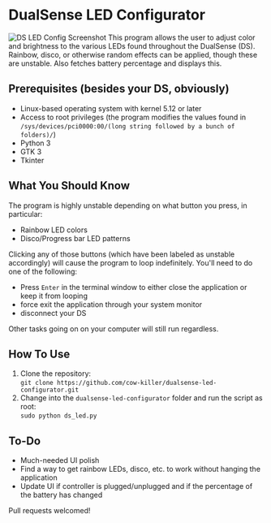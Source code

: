 # DualSense LED Configurator
![DS LED Config Screenshot](https://i.imgur.com/sVz4LCD.png)
This program allows the user to adjust color and brightness to the various LEDs found throughout the DualSense (DS). Rainbow, disco, or otherwise random effects can be applied, though these are unstable. Also fetches battery percentage and displays this.

## Prerequisites (besides your DS, obviously)
* Linux-based operating system with kernel 5.12 or later
* Access to root privileges (the program modifies the values found in `/sys/devices/pci0000:00/(long string followed by a bunch of folders)/`)
* Python 3
* GTK 3
* Tkinter

## What You Should Know
The program is highly unstable depending on what button you press, in particular:
* Rainbow LED colors
* Disco/Progress bar LED patterns

Clicking any of those buttons (which have been labeled as unstable accordingly) will cause the program to loop indefinitely. You'll need to do one of the following:
* Press `Enter` in the terminal window to either close the application or keep it from looping
* force exit the application through your system monitor 
* disconnect your DS

Other tasks going on on your computer will still run regardless.

## How To Use
1. Clone the repository:<br>
`git clone https://github.com/cow-killer/dualsense-led-configurator.git`
2. Change into the `dualsense-led-configurator` folder and run the script as root:<br>
`sudo python ds_led.py`

## To-Do
* Much-needed UI polish
* Find a way to get rainbow LEDs, disco, etc. to work without hanging the application 
* Update UI if controller is plugged/unplugged and if the percentage of the battery has changed

Pull requests welcomed!

